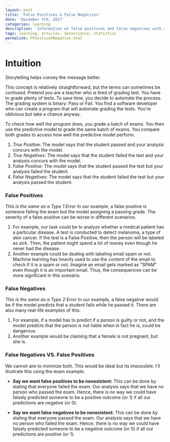 ```yaml
---
layout: post
title: 'False Positives & False Negatives'
date: 'December 5th, 2017'
categories: learning
description: 'Information on false positives and false negatives with a conceptual framework.'
tags: learning, articles, datascience, statistics
permalink: FPositiveFNegative.html
---
```


# Intuition

Storytelling helps convey the message better.

This concept is relatively straightforward, but the terms can sometimes be confused. Pretend you are a teacher who is tired of grading test. You have to grade plenty of tests. To save time, you decide to automate the process. The grading system is binary: Pass or Fail. You find a software developer who can create a program that will automate grading the tests. You're oblivious but take a chance anyway.

To check how well the program does, you grade a batch of exams. You then use the predictive model to grade the same batch of exams. You compare both grades to access how well the predictive model perform.

1. *True Positive*: The model says that the student passed and your analysis concurs with the model.
2. *True Negatives*: The model says that the student failed the test and your analysis concurs with the model.
3. *False Positive*: The model says that the student passed the test but your analysis failed the student.
4. *False Negatives*: The model says that the student failed the test but your analysis passed the student.

### False Positives
*This is the same as a Type 1 Error*
In our example, a false positive is someone failing the exam but the model assigning a passing grade. The severity of a false positive can be worse in different scenarios.
1. For example, our task could be to analyze whether a medical patient has a particular disease. A test is conducted to detect melanoma, a type of skin cancer. If the test is a False Positive, then the person will be labeled as sick. Then, the patient might spend a lot of money even though he never had the disease.
2. Another example could be dealing with labeling email spam or not. Machine learning has heavily used to use the content of the email to check if it is a spam or not. Imagine an email gets marked as "SPAM" even though it is an important email. Thus, the consequences can be more significant in this scenario.

### False Negatives
*This is the same as a Type 2 Error*
In our example, a false negative would be if the model predicts that a student fails while he passed it. There are also many real-life examples of this.
1. For example, if a model has to predict if a person is guilty or not, and the model predicts that the person is not liable when in fact he is, could be dangerous.
2. Another example would be claiming that a female is not pregnant, but she is.

### False Negatives VS. False Positives
We cannot aim to minimize both. This would be ideal but its impossible. I'll illustrate this using the exam example.
+ **Say we want false positives to be nonexistent:** This can be done by stating that everyone failed the exam. Our analysis says that we have no person who passed the exam. Hence, there is no way we could have falsely predicted someone to be a positive outcome (or 1) if all our predictions are negative (or 0).

+ **Say we want false negatives to be nonexistent:** This can be done by stating that everyone passed the exam. Our analysis says that we have no person who failed the exam. Hence, there is no way we could have falsely predicted someone to be a negative outcome (or 0) if all our predictions are positive (or 1).
